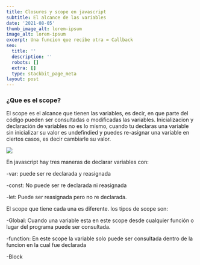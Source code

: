 ```yaml
---
title: Closures y scope en javascript
subtitle: El alcance de las variables
date: '2021-08-05'
thumb_image_alt: lorem-ipsum
image_alt: lorem-ipsum
excerpt: Una funcion que recibe otra = Callback
seo:
  title: ''
  description: ''
  robots: []
  extra: []
  type: stackbit_page_meta
layout: post
---
```

### ¿Que es el scope?

El scope es el alcance que tienen las variables, es decir, en que parte del código pueden ser consultadas o modificadas las variables. Inicializacion y declaración de variables no es lo mismo, cuando tu declaras una variable sin inicializar su valor es undefindied y puedes re-asignar una variable en ciertos casos, es decir cambiarle su valor.

![](/images/code\(1.png)

En javascript hay tres maneras de declarar variables con:

\-var: puede ser re declarada y reasignada

\-const: No puede ser re declarada ni reasignada

\-let: Puede ser reasignada pero no re declarada.

El scope que tiene cada una es diferente. los tipos de scope son:

\-Global: Cuando una variable esta en este scope desde cualquier función o lugar del programa puede ser consultada.

\-function: En este scope la variable solo puede ser consultada dentro de la funcion en la cual fue declarada

\-Block
